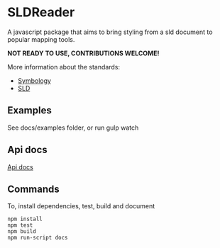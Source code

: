 # SLDReader

A javascript package that aims to bring styling from a sld document to popular mapping
tools.

**NOT READY TO USE, CONTRIBUTIONS WELCOME!**

More information about the standards:
* [Symbology](http://www.opengeospatial.org/standards/symbol/)
* [SLD](http://www.opengeospatial.org/standards/sld)

## Examples

See docs/examples folder, or run gulp watch

## Api docs

[Api docs](https://nieuwlandgeo.github.io/SLDReader#api)


## Commands

To, install dependencies, test, build and document

```
npm install
npm test
npm build
npm run-script docs
```
